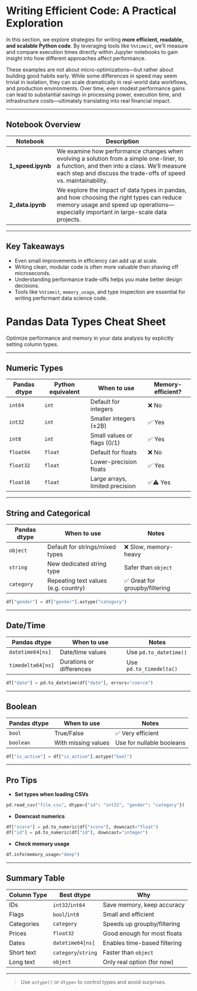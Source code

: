 # Writing Efficient Code: A Practical Exploration

In this section, we explore strategies for writing **more efficient, readable, and scalable Python code**. By leveraging tools like `%%timeit`, we’ll measure and compare execution times directly within Jupyter notebooks to gain insight into how different approaches affect performance.

These examples are not about micro-optimizations—but rather about building good habits early. While some differences in speed may seem trivial in isolation, they can scale dramatically in real-world data workflows, and production environments. Over time, even modest performance gains can lead to substantial savings in processing power, execution time, and infrastructure costs—ultimately translating into real financial impact.


---

## Notebook Overview

| Notebook         | Description |
|------------------|-------------|
| **1_speed.ipynb** | We examine how performance changes when evolving a solution from a simple one-liner, to a function, and then into a class. We’ll measure each step and discuss the trade-offs of speed vs. maintainability. |
| **2_data.ipynb**  | We explore the impact of data types in pandas, and how choosing the right types can reduce memory usage and speed up operations—especially important in large-scale data projects. |

---

## Key Takeaways

- Even small improvements in efficiency can add up at scale.
- Writing clean, modular code is often more valuable than shaving off microseconds.
- Understanding performance trade-offs helps you make better design decisions.
- Tools like `%%timeit`, `memory_usage`, and type inspection are essential for writing performant data science code.







# Pandas Data Types Cheat Sheet

Optimize performance and memory in your data analysis by explicitly setting column types.

---

## Numeric Types

| Pandas dtype | Python equivalent | When to use                     | Memory-efficient? |
|--------------|--------------------|----------------------------------|--------------------|
| `int64`      | `int`              | Default for integers             | ❌ No              |
| `int32`      | `int`              | Smaller integers (±2B)           | ✅ Yes             |
| `int8`       | `int`              | Small values or flags (0/1)      | ✅ Yes             |
| `float64`    | `float`            | Default for floats               | ❌ No              |
| `float32`    | `float`            | Lower-precision floats           | ✅ Yes             |
| `float16`    | `float`            | Large arrays, limited precision  | ✅⚠️ Yes           |

---

## String and Categorical

| Pandas dtype | When to use                              | Notes                          |
|--------------|-------------------------------------------|--------------------------------|
| `object`     | Default for strings/mixed types           | ❌ Slow, memory-heavy          |
| `string`     | New dedicated string type                 | Safer than `object`           |
| `category`   | Repeating text values (e.g. country)      | ✅ Great for groupby/filtering |

```python
df["gender"] = df["gender"].astype("category")
```

---

## Date/Time

| Pandas dtype      | When to use               | Notes                     |
|-------------------|----------------------------|---------------------------|
| `datetime64[ns]`  | Date/time values           | Use `pd.to_datetime()`    |
| `timedelta64[ns]` | Durations or differences   | Use `pd.to_timedelta()`   |

```python
df["date"] = pd.to_datetime(df["date"], errors="coerce")
```

---

## Boolean

| Pandas dtype | When to use        | Notes                          |
|--------------|--------------------|--------------------------------|
| `bool`       | True/False          | ✅ Very efficient               |
| `boolean`    | With missing values | Use for nullable booleans      |

```python
df["is_active"] = df["is_active"].astype("bool")
```

---

## Pro Tips

- **Set types when loading CSVs**
```python
pd.read_csv("file.csv", dtype={"id": "int32", "gender": "category"})
```

- **Downcast numerics**
```python
df["score"] = pd.to_numeric(df["score"], downcast="float")
df["id"] = pd.to_numeric(df["id"], downcast="integer")
```

- **Check memory usage**
```python
df.info(memory_usage="deep")
```

---

## Summary Table

| Column Type | Best dtype         | Why                          |
|-------------|--------------------|-------------------------------|
| IDs         | `int32`/`int64`    | Save memory, keep accuracy    |
| Flags       | `bool`/`int8`      | Small and efficient           |
| Categories  | `category`         | Speeds up groupby/filtering   |
| Prices      | `float32`          | Good enough for most floats   |
| Dates       | `datetime64[ns]`   | Enables time-based filtering  |
| Short text  | `category`/`string`| Faster than `object`          |
| Long text   | `object`           | Only real option (for now)    |

---

> Use `astype()` or `dtype=` to control types and avoid surprises.